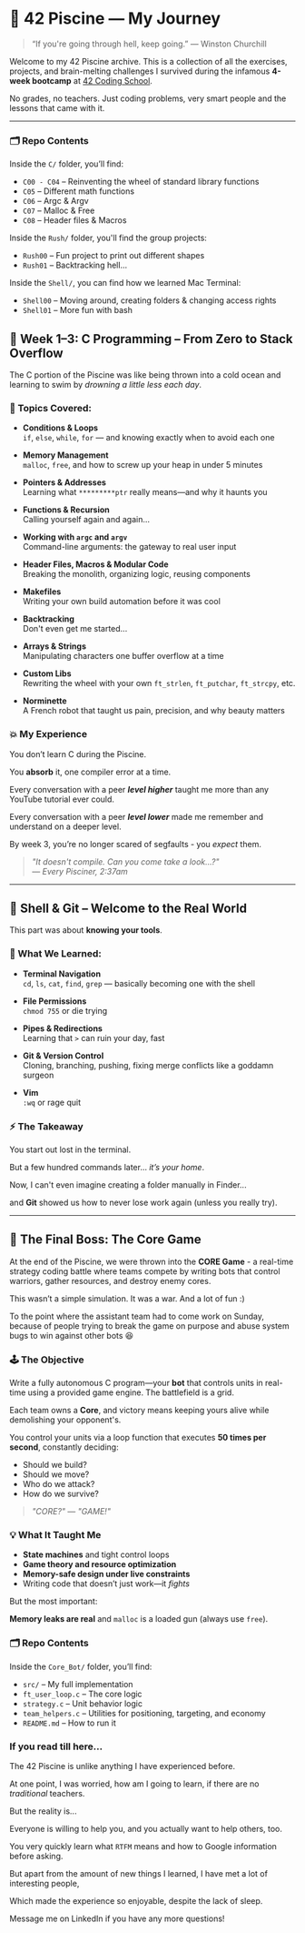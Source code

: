 # 🧠 42 Piscine — My Journey

> “If you're going through hell, keep going.” — Winston Churchill

Welcome to my 42 Piscine archive. This is a collection of all the exercises, projects, and brain-melting challenges I survived during the infamous **4-week bootcamp** at [42 Coding School](https://42.fr/).

No grades, no teachers. Just coding problems, very smart people and the lessons that came with it.

---

### 🗂 Repo Contents

Inside the `C/` folder, you’ll find:
- `C00 - C04` – Reinventing the wheel of standard library functions
- `C05` – Different math functions
- `C06` – Argc & Argv
- `C07` – Malloc & Free
- `C08` – Header files & Macros

Inside the `Rush/` folder, you'll find the group projects:
- `Rush00` – Fun project to print out different shapes
- `Rush01` – Backtracking hell...

Inside the `Shell/`, you can find how we learned Mac Terminal:
- `Shell00` – Moving around, creating folders & changing access rights
- `Shell01` – More fun with bash

## 🧱 Week 1–3: C Programming – From Zero to Stack Overflow

The C portion of the Piscine was like being thrown into a cold ocean and learning to swim by *drowning a little less each day*.

### 🧩 Topics Covered:

- **Conditions & Loops**  
  `if`, `else`, `while`, `for` — and knowing exactly when to avoid each one

- **Memory Management**  
  `malloc`, `free`, and how to screw up your heap in under 5 minutes

- **Pointers & Addresses**  
  Learning what `*********ptr` really means—and why it haunts you

- **Functions & Recursion**  
  Calling yourself again and again…

- **Working with `argc` and `argv`**  
  Command-line arguments: the gateway to real user input

- **Header Files, Macros & Modular Code**  
  Breaking the monolith, organizing logic, reusing components

- **Makefiles**  
  Writing your own build automation before it was cool

- **Backtracking**  
  Don't even get me started...

- **Arrays & Strings**  
  Manipulating characters one buffer overflow at a time

- **Custom Libs**  
  Rewriting the wheel with your own `ft_strlen`, `ft_putchar`, `ft_strcpy`, etc.

- **Norminette**  
  A French robot that taught us pain, precision, and why beauty matters

### 💥 My Experience

You don’t learn C during the Piscine.  

You **absorb** it, one compiler error at a time.  

Every conversation with a peer ***level higher*** taught me more than any YouTube tutorial ever could.

Every conversation with a peer ***level lower*** made me remember and understand on a deeper level.

By week 3, you’re no longer scared of segfaults - you *expect* them.

> _"It doesn't compile. Can you come take a look...?"  
> — Every Pisciner, 2:37am_

---

## 🐚 Shell & Git – Welcome to the Real World

This part was about **knowing your tools**.

### 🔧 What We Learned:

- **Terminal Navigation**  
  `cd`, `ls`, `cat`, `find`, `grep` — basically becoming one with the shell

- **File Permissions**  
  `chmod 755` or die trying

- **Pipes & Redirections**  
  Learning that `>` can ruin your day, fast

- **Git & Version Control**  
  Cloning, branching, pushing, fixing merge conflicts like a goddamn surgeon

- **Vim**  
  `:wq` or rage quit

### ⚡ The Takeaway

You start out lost in the terminal.  

But a few hundred commands later… *it’s your home*.  

Now, I can't even imagine creating a folder manually in Finder...

and **Git** showed us how to never lose work again (unless you really try).

---

## 🧠 The Final Boss: The Core Game

At the end of the Piscine, we were thrown into the **CORE Game** - a real-time strategy coding battle where teams compete by writing bots that control warriors, gather resources, and destroy enemy cores.

This wasn’t a simple simulation. It was a war. And a lot of fun :)

To the point where the assistant team had to come work on Sunday, because of people trying to break the game on purpose and abuse system bugs to win against other bots 😆

### 🕹 The Objective

Write a fully autonomous C program—your **bot** that controls units in real-time using a provided game engine. The battlefield is a grid. 

Each team owns a **Core**, and victory means keeping yours alive while demolishing your opponent's.

You control your units via a loop function that executes **50 times per second**, constantly deciding:

- Should we build?
- Should we move?
- Who do we attack?
- How do we survive?

> _"CORE?"_
> — _"GAME!"_

### 💡 What It Taught Me

- **State machines** and tight control loops
- **Game theory and resource optimization**
- **Memory-safe design under live constraints**
- Writing code that doesn’t just work—it *fights*

But the most important:

**Memory leaks are real** and `malloc` is a loaded gun (always use `free`).

### 🗂 Repo Contents

Inside the `Core_Bot/` folder, you’ll find:
- `src/` – My full implementation
- `ft_user_loop.c` – The core logic
- `strategy.c` – Unit behavior logic
- `team_helpers.c` – Utilities for positioning, targeting, and economy
- `README.md` – How to run it


### If you read till here...

The 42 Piscine is unlike anything I have experienced before.

At one point, I was worried, how am I going to learn, if there are no *traditional* teachers.

But the reality is...

Everyone is willing to help you, and you actually want to help others, too.

You very quickly learn what `RTFM` means and how to Google information before asking.

But apart from the amount of new things I learned, I have met a lot of interesting people, 

Which made the experience so enjoyable, despite the lack of sleep. 

Message me on LinkedIn if you have any more questions!
